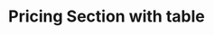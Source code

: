 ---
title: Pricing Section with table
category: Marketing
paid: true
isActive: true
ltr: {"react":{"jsxCss":[],"jsxTail":[{"code":"import { useState } from \"react\"\n\nexport default () => {\n\n    const checkIcon = <svg className=\"w-5 h-5 mx-auto text-indigo-600\" fill=\"currentColor\" viewBox=\"0 0 20 20\"><path d=\"M16.704 4.153a.75.75 0 01.143 1.052l-8 10.5a.75.75 0 01-1.127.075l-4.5-4.5a.75.75 0 011.06-1.06l3.894 3.893 7.48-9.817a.75.75 0 011.05-.143z\" /></svg>\n    const minusIcon = <svg className=\"w-5 h-5 mx-auto text-gray-500\" fill=\"currentColor\" viewBox=\"0 0 20 20\"><path d=\"M4 10a.75.75 0 01.75-.75h10.5a.75.75 0 010 1.5H4.75A.75.75 0 014 10z\" /></svg>\n\n    const plans = [\n        {\n            name: \"Basic\",\n            desc: \"Lorem ipsum dolor sit amet torrel, consectet adipiscing elit.\",\n            price: \"15\"\n        },\n        {\n            name: \"Business\",\n            desc: \"Lorem ipsum dolor sit amet torrel, consectet adipiscing elit.\",\n            price: \"20\"\n        },\n        {\n            name: \"Enterprise\",\n            desc: \"Lorem ipsum dolor sit amet torrel, consectet adipiscing elit.\",\n            price: \"50\"\n        },\n    ]\n\n    const tables = [\n        {\n            label: \"Features\",\n            label_icon:\n                <svg xmlns=\"http://www.w3.org/2000/svg\" fill=\"none\" viewBox=\"0 0 24 24\" strokeWidth={1.5} stroke=\"currentColor\" className=\"w-6 h-6\">\n                    <path strokeLinecap=\"round\" strokeLinejoin=\"round\" d=\"M3.75 13.5l10.5-11.25L12 10.5h8.25L9.75 21.75 12 13.5H3.75z\" />\n                </svg>,\n            items: [\n                {\n                    name: \"Aliquam finibus\",\n                    basic: checkIcon,\n                    business: checkIcon,\n                    enterprise: checkIcon\n                },\n                {\n                    name: \"Vestibulum tristique\",\n                    basic: minusIcon,\n                    business: checkIcon,\n                    enterprise: checkIcon\n                },\n                {\n                    name: \"Aliquam finibus\",\n                    basic: minusIcon,\n                    business: minusIcon,\n                    enterprise: checkIcon\n                },\n                {\n                    name: \"Praesent aliquet\",\n                    basic: minusIcon,\n                    business: \"150GB\",\n                    enterprise: \"Unlimited\"\n                },\n            ]\n        },\n        {\n            label: \"Analytics\",\n            label_icon:\n                <svg xmlns=\"http://www.w3.org/2000/svg\" fill=\"none\" viewBox=\"0 0 24 24\" strokeWidth={1.5} stroke=\"currentColor\" className=\"w-6 h-6\">\n                    <path strokeLinecap=\"round\" strokeLinejoin=\"round\" d=\"M3 13.125C3 12.504 3.504 12 4.125 12h2.25c.621 0 1.125.504 1.125 1.125v6.75C7.5 20.496 6.996 21 6.375 21h-2.25A1.125 1.125 0 013 19.875v-6.75zM9.75 8.625c0-.621.504-1.125 1.125-1.125h2.25c.621 0 1.125.504 1.125 1.125v11.25c0 .621-.504 1.125-1.125 1.125h-2.25a1.125 1.125 0 01-1.125-1.125V8.625zM16.5 4.125c0-.621.504-1.125 1.125-1.125h2.25C20.496 3 21 3.504 21 4.125v15.75c0 .621-.504 1.125-1.125 1.125h-2.25a1.125 1.125 0 01-1.125-1.125V4.125z\" />\n                </svg>,\n            items: [\n                {\n                    name: \"Aliquam finibus\",\n                    basic: checkIcon,\n                    business: checkIcon,\n                    enterprise: checkIcon\n                },\n                {\n                    name: \"Vestibulum tristique\",\n                    basic: minusIcon,\n                    business: checkIcon,\n                    enterprise: checkIcon\n                },\n                {\n                    name: \"Aliquam finibus\",\n                    basic: minusIcon,\n                    business: minusIcon,\n                    enterprise: checkIcon\n                },\n                {\n                    name: \"Lorinto dinor\",\n                    basic: \"30\",\n                    business: \"60\",\n                    enterprise: \"Custom\"\n                },\n                {\n                    name: \"Praesent aliquet\",\n                    basic: \"Limited\",\n                    business: \"Limited\",\n                    enterprise: checkIcon\n                },\n                {\n                    name: \"Praesent aliquet\",\n                    basic: minusIcon,\n                    business: \"150GB\",\n                    enterprise: \"Unlimited\"\n                },\n            ]\n        },\n        {\n            label: \"Support\",\n            label_icon:\n                <svg xmlns=\"http://www.w3.org/2000/svg\" fill=\"none\" viewBox=\"0 0 24 24\" strokeWidth={1.5} stroke=\"currentColor\" className=\"w-6 h-6\">\n                    <path strokeLinecap=\"round\" strokeLinejoin=\"round\" d=\"M12 9v3.75m9-.75a9 9 0 11-18 0 9 9 0 0118 0zm-9 3.75h.008v.008H12v-.008z\" />\n                </svg>,\n            items: [\n                {\n                    name: \"Aliquam finibus\",\n                    basic: checkIcon,\n                    business: checkIcon,\n                    enterprise: checkIcon\n                },\n                {\n                    name: \"Vestibulum tristique\",\n                    basic: minusIcon,\n                    business: checkIcon,\n                    enterprise: checkIcon\n                },\n                {\n                    name: \"Aliquam finibus\",\n                    basic: minusIcon,\n                    business: minusIcon,\n                    enterprise: checkIcon\n                },\n                {\n                    name: \"Praesent aliquet\",\n                    basic: minusIcon,\n                    business: \"150GB\",\n                    enterprise: \"Unlimited\"\n                },\n            ]\n        }\n    ]\n\n    const [selectedPlan, setSelectedPlan] = useState(plans[0].name)\n\n    return (\n        <section className=\"py-14 text-gray-600\">\n            <div className=\"\">\n                <div className='relative max-w-xl mx-auto space-y-3 px-4 sm:text-center md:px-0'>\n                    <h3 className=\"text-indigo-600 font-semibold\">\n                        Pricing\n                    </h3>\n                    <p className='text-gray-800 text-3xl font-semibold sm:text-4xl'>\n                        Compare our plans and find yours\n                    </p>\n                    <div className='max-w-xl'>\n                        <p>\n                            Lorem ipsum dolor sit amet, consectetur adipiscing elit. Nullam efficitur consequat nunc.\n                        </p>\n                    </div>\n                </div>\n                <div className=\"mt-16\">\n                    <div className=\"sticky top-0 py-6 border-b bg-white\">\n                        <div className=\"max-w-screen-xl mx-auto\">\n                            <ul className=\"ml-auto flex gap-x-6 px-4 md:px-8 lg:max-w-3xl\">\n                                {\n                                    plans.map((item, idx) => (\n                                        <li key={idx} className={`space-y-4 w-full ${item.name != selectedPlan ? \"hidden lg:block\" : \"\"}`}>\n                                            <div className=\"flex items-center justify-between\">\n                                                <span className='text-gray-700 font-medium'>\n                                                    {item.name}\n                                                </span>\n                                                <div className=\"relative lg:hidden\">\n                                                    <svg className=\"w-5 h-5 text-gray-500 absolute right-0 inset-y-0 my-auto\" xmlns=\"http://www.w3.org/2000/svg\" viewBox=\"0 0 20 20\" fill=\"currentColor\">\n                                                        <path fillRule=\"evenodd\" d=\"M10 3a.75.75 0 01.55.24l3.25 3.5a.75.75 0 11-1.1 1.02L10 4.852 7.3 7.76a.75.75 0 01-1.1-1.02l3.25-3.5A.75.75 0 0110 3zm-3.76 9.2a.75.75 0 011.06.04l2.7 2.908 2.7-2.908a.75.75 0 111.1 1.02l-3.25 3.5a.75.75 0 01-1.1 0l-3.25-3.5a.75.75 0 01.04-1.06z\" clipRule=\"evenodd\" />\n                                                    </svg>\n                                                    <select value=\"Switch plan\" className=\"bg-transparent appearance-none outline-none px-8 cursor-pointer\"\n                                                        onChange={(e) => setSelectedPlan(e.target.value)}\n                                                    >\n                                                        <option disabled selected>Switch plan</option>\n                                                        {plans.map((option, idx) => (\n                                                            <option key={idx}>{option.name}</option>\n                                                        ))}\n                                                    </select>\n                                                </div>\n                                            </div>\n                                            <div className='text-gray-800 text-3xl font-semibold'>\n                                                ${item.price} <span className=\"text-xl text-gray-600 font-normal\">/mo</span>\n                                            </div>\n                                            <p className=\"text-sm\">\n                                                {item.desc}\n                                            </p>\n                                            <button className='px-3 py-3 rounded-lg w-full font-semibold text-sm duration-150 text-white bg-indigo-600 hover:bg-indigo-500 active:bg-indigo-700'>\n                                                Get Started\n                                            </button>\n                                        </li>\n                                    ))\n                                }\n                            </ul>\n                        </div>\n                    </div>\n                    <div className=\"max-w-screen-xl mx-auto mt-10 space-y-4 px-4 overflow-auto md:overflow-visible md:px-8\">\n                        {\n                            tables.map((table, idx) => (\n                                <table key={idx} className=\"w-full table-auto text-sm text-left\">\n                                    <thead className=\"text-gray-600 font-medium border-b\">\n                                        <tr>\n                                            <th className=\"z-20 top-12 py-6 lg:sticky\">\n                                                <div className=\"flex items-center gap-x-3\">\n                                                    <div className=\"w-12 h-12 text-indigo-600 rounded-full border flex items-center justify-center\">\n                                                        {table.label_icon}\n                                                    </div>\n                                                    <h4 className=\"text-gray-800 text-xl font-medium\">\n                                                        {table.label}\n                                                    </h4>\n                                                </div>\n                                            </th>\n                                        </tr>\n                                    </thead>\n                                    <tbody className=\"text-gray-600 divide-y\">\n                                        {\n                                            table.items.map((item, idx) => (\n                                                <>\n                                                    <tr key={idx}>\n                                                        <td className=\"px-6 py-4 whitespace-nowrap\">{item.name}</td>\n                                                        {/* For large devices */}\n                                                        <td className=\"text-center w-[250px] px-6 py-4 whitespace-nowrap hidden lg:table-cell\">{item.basic}</td>\n                                                        <td className=\"text-center w-[250px] px-6 py-4 whitespace-nowrap hidden lg:table-cell\">{item.business}</td>\n                                                        <td className=\"text-center w-[250px] px-6 py-4 whitespace-nowrap hidden lg:table-cell\">{item.enterprise}</td>\n                                                        {/* For small devices */}\n                                                        <td className=\"text-center w-[250px] px-6 py-4 whitespace-nowrap lg:hidden\">\n                                                            {item[selectedPlan.toLowerCase()]}\n                                                        </td>\n                                                    </tr>\n                                                </>\n                                            ))\n                                        }\n                                    </tbody>\n                                </table>\n                            ))\n                        }\n                    </div>\n                </div>\n            </div>\n        </section>\n    )\n}","label":"App.jsx"}]},"vue":{"vueCss":[],"vueTail":[]},"preview":"function App() {\n  const checkIcon = /*#__PURE__*/React.createElement(\"svg\", {\n    className: \"w-5 h-5 mx-auto text-indigo-600\",\n    fill: \"currentColor\",\n    viewBox: \"0 0 20 20\"\n  }, /*#__PURE__*/React.createElement(\"path\", {\n    d: \"M16.704 4.153a.75.75 0 01.143 1.052l-8 10.5a.75.75 0 01-1.127.075l-4.5-4.5a.75.75 0 011.06-1.06l3.894 3.893 7.48-9.817a.75.75 0 011.05-.143z\"\n  }));\n  const minusIcon = /*#__PURE__*/React.createElement(\"svg\", {\n    className: \"w-5 h-5 mx-auto text-gray-500\",\n    fill: \"currentColor\",\n    viewBox: \"0 0 20 20\"\n  }, /*#__PURE__*/React.createElement(\"path\", {\n    d: \"M4 10a.75.75 0 01.75-.75h10.5a.75.75 0 010 1.5H4.75A.75.75 0 014 10z\"\n  }));\n  const plans = [{\n    name: \"Basic\",\n    desc: \"Lorem ipsum dolor sit amet torrel, consectet adipiscing elit.\",\n    price: \"15\"\n  }, {\n    name: \"Business\",\n    desc: \"Lorem ipsum dolor sit amet torrel, consectet adipiscing elit.\",\n    price: \"20\"\n  }, {\n    name: \"Enterprise\",\n    desc: \"Lorem ipsum dolor sit amet torrel, consectet adipiscing elit.\",\n    price: \"50\"\n  }];\n  const tables = [{\n    label: \"Features\",\n    label_icon: /*#__PURE__*/React.createElement(\"svg\", {\n      xmlns: \"http://www.w3.org/2000/svg\",\n      fill: \"none\",\n      viewBox: \"0 0 24 24\",\n      strokeWidth: 1.5,\n      stroke: \"currentColor\",\n      className: \"w-6 h-6\"\n    }, /*#__PURE__*/React.createElement(\"path\", {\n      strokeLinecap: \"round\",\n      strokeLinejoin: \"round\",\n      d: \"M3.75 13.5l10.5-11.25L12 10.5h8.25L9.75 21.75 12 13.5H3.75z\"\n    })),\n    items: [{\n      name: \"Aliquam finibus\",\n      basic: checkIcon,\n      business: checkIcon,\n      enterprise: checkIcon\n    }, {\n      name: \"Vestibulum tristique\",\n      basic: minusIcon,\n      business: checkIcon,\n      enterprise: checkIcon\n    }, {\n      name: \"Aliquam finibus\",\n      basic: minusIcon,\n      business: minusIcon,\n      enterprise: checkIcon\n    }, {\n      name: \"Praesent aliquet\",\n      basic: minusIcon,\n      business: \"150GB\",\n      enterprise: \"Unlimited\"\n    }]\n  }, {\n    label: \"Analytics\",\n    label_icon: /*#__PURE__*/React.createElement(\"svg\", {\n      xmlns: \"http://www.w3.org/2000/svg\",\n      fill: \"none\",\n      viewBox: \"0 0 24 24\",\n      strokeWidth: 1.5,\n      stroke: \"currentColor\",\n      className: \"w-6 h-6\"\n    }, /*#__PURE__*/React.createElement(\"path\", {\n      strokeLinecap: \"round\",\n      strokeLinejoin: \"round\",\n      d: \"M3 13.125C3 12.504 3.504 12 4.125 12h2.25c.621 0 1.125.504 1.125 1.125v6.75C7.5 20.496 6.996 21 6.375 21h-2.25A1.125 1.125 0 013 19.875v-6.75zM9.75 8.625c0-.621.504-1.125 1.125-1.125h2.25c.621 0 1.125.504 1.125 1.125v11.25c0 .621-.504 1.125-1.125 1.125h-2.25a1.125 1.125 0 01-1.125-1.125V8.625zM16.5 4.125c0-.621.504-1.125 1.125-1.125h2.25C20.496 3 21 3.504 21 4.125v15.75c0 .621-.504 1.125-1.125 1.125h-2.25a1.125 1.125 0 01-1.125-1.125V4.125z\"\n    })),\n    items: [{\n      name: \"Aliquam finibus\",\n      basic: checkIcon,\n      business: checkIcon,\n      enterprise: checkIcon\n    }, {\n      name: \"Vestibulum tristique\",\n      basic: minusIcon,\n      business: checkIcon,\n      enterprise: checkIcon\n    }, {\n      name: \"Aliquam finibus\",\n      basic: minusIcon,\n      business: minusIcon,\n      enterprise: checkIcon\n    }, {\n      name: \"Lorinto dinor\",\n      basic: \"30\",\n      business: \"60\",\n      enterprise: \"Custom\"\n    }, {\n      name: \"Praesent aliquet\",\n      basic: \"Limited\",\n      business: \"Limited\",\n      enterprise: checkIcon\n    }, {\n      name: \"Praesent aliquet\",\n      basic: minusIcon,\n      business: \"150GB\",\n      enterprise: \"Unlimited\"\n    }]\n  }, {\n    label: \"Support\",\n    label_icon: /*#__PURE__*/React.createElement(\"svg\", {\n      xmlns: \"http://www.w3.org/2000/svg\",\n      fill: \"none\",\n      viewBox: \"0 0 24 24\",\n      strokeWidth: 1.5,\n      stroke: \"currentColor\",\n      className: \"w-6 h-6\"\n    }, /*#__PURE__*/React.createElement(\"path\", {\n      strokeLinecap: \"round\",\n      strokeLinejoin: \"round\",\n      d: \"M12 9v3.75m9-.75a9 9 0 11-18 0 9 9 0 0118 0zm-9 3.75h.008v.008H12v-.008z\"\n    })),\n    items: [{\n      name: \"Aliquam finibus\",\n      basic: checkIcon,\n      business: checkIcon,\n      enterprise: checkIcon\n    }, {\n      name: \"Vestibulum tristique\",\n      basic: minusIcon,\n      business: checkIcon,\n      enterprise: checkIcon\n    }, {\n      name: \"Aliquam finibus\",\n      basic: minusIcon,\n      business: minusIcon,\n      enterprise: checkIcon\n    }, {\n      name: \"Praesent aliquet\",\n      basic: minusIcon,\n      business: \"150GB\",\n      enterprise: \"Unlimited\"\n    }]\n  }];\n  const [selectedPlan, setSelectedPlan] = React.useState(plans[0].name);\n  return /*#__PURE__*/React.createElement(\"section\", {\n    className: \"py-14 text-gray-600\"\n  }, /*#__PURE__*/React.createElement(\"div\", {\n    className: \"\"\n  }, /*#__PURE__*/React.createElement(\"div\", {\n    className: \"relative max-w-xl mx-auto space-y-3 px-4 sm:text-center md:px-0\"\n  }, /*#__PURE__*/React.createElement(\"h3\", {\n    className: \"text-indigo-600 font-semibold\"\n  }, \"Pricing\"), /*#__PURE__*/React.createElement(\"p\", {\n    className: \"text-gray-800 text-3xl font-semibold sm:text-4xl\"\n  }, \"Compare our plans and find yours\"), /*#__PURE__*/React.createElement(\"div\", {\n    className: \"max-w-xl\"\n  }, /*#__PURE__*/React.createElement(\"p\", null, \"Lorem ipsum dolor sit amet, consectetur adipiscing elit. Nullam efficitur consequat nunc.\"))), /*#__PURE__*/React.createElement(\"div\", {\n    className: \"mt-16\"\n  }, /*#__PURE__*/React.createElement(\"div\", {\n    className: \"sticky top-0 py-6 border-b bg-white\"\n  }, /*#__PURE__*/React.createElement(\"div\", {\n    className: \"max-w-screen-xl mx-auto\"\n  }, /*#__PURE__*/React.createElement(\"ul\", {\n    className: \"ml-auto flex gap-x-6 px-4 md:px-8 lg:max-w-3xl\"\n  }, plans.map((item, idx) => /*#__PURE__*/React.createElement(\"li\", {\n    key: idx,\n    className: `space-y-4 w-full ${item.name != selectedPlan ? \"hidden lg:block\" : \"\"}`\n  }, /*#__PURE__*/React.createElement(\"div\", {\n    className: \"flex items-center justify-between\"\n  }, /*#__PURE__*/React.createElement(\"span\", {\n    className: \"text-gray-700 font-medium\"\n  }, item.name), /*#__PURE__*/React.createElement(\"div\", {\n    className: \"relative lg:hidden\"\n  }, /*#__PURE__*/React.createElement(\"svg\", {\n    className: \"w-5 h-5 text-gray-500 absolute right-0 inset-y-0 my-auto\",\n    xmlns: \"http://www.w3.org/2000/svg\",\n    viewBox: \"0 0 20 20\",\n    fill: \"currentColor\"\n  }, /*#__PURE__*/React.createElement(\"path\", {\n    fillRule: \"evenodd\",\n    d: \"M10 3a.75.75 0 01.55.24l3.25 3.5a.75.75 0 11-1.1 1.02L10 4.852 7.3 7.76a.75.75 0 01-1.1-1.02l3.25-3.5A.75.75 0 0110 3zm-3.76 9.2a.75.75 0 011.06.04l2.7 2.908 2.7-2.908a.75.75 0 111.1 1.02l-3.25 3.5a.75.75 0 01-1.1 0l-3.25-3.5a.75.75 0 01.04-1.06z\",\n    clipRule: \"evenodd\"\n  })), /*#__PURE__*/React.createElement(\"select\", {\n    value: \"Switch plan\",\n    className: \"bg-transparent appearance-none outline-none px-8 cursor-pointer\",\n    onChange: e => setSelectedPlan(e.target.value)\n  }, /*#__PURE__*/React.createElement(\"option\", {\n    disabled: true,\n    selected: true\n  }, \"Switch plan\"), plans.map((option, idx) => /*#__PURE__*/React.createElement(\"option\", {\n    key: idx\n  }, option.name))))), /*#__PURE__*/React.createElement(\"div\", {\n    className: \"text-gray-800 text-3xl font-semibold\"\n  }, \"$\", item.price, \" \", /*#__PURE__*/React.createElement(\"span\", {\n    className: \"text-xl text-gray-600 font-normal\"\n  }, \"/mo\")), /*#__PURE__*/React.createElement(\"p\", {\n    className: \"text-sm\"\n  }, item.desc), /*#__PURE__*/React.createElement(\"button\", {\n    className: \"px-3 py-3 rounded-lg w-full font-semibold text-sm duration-150 text-white bg-indigo-600 hover:bg-indigo-500 active:bg-indigo-700\"\n  }, \"Get Started\")))))), /*#__PURE__*/React.createElement(\"div\", {\n    className: \"max-w-screen-xl mx-auto mt-10 space-y-4 px-4 overflow-auto md:overflow-visible md:px-8\"\n  }, tables.map((table, idx) => /*#__PURE__*/React.createElement(\"table\", {\n    key: idx,\n    className: \"w-full table-auto text-sm text-left\"\n  }, /*#__PURE__*/React.createElement(\"thead\", {\n    className: \"text-gray-600 font-medium border-b\"\n  }, /*#__PURE__*/React.createElement(\"tr\", null, /*#__PURE__*/React.createElement(\"th\", {\n    className: \"z-20 top-12 py-6 lg:sticky\"\n  }, /*#__PURE__*/React.createElement(\"div\", {\n    className: \"flex items-center gap-x-3\"\n  }, /*#__PURE__*/React.createElement(\"div\", {\n    className: \"w-12 h-12 text-indigo-600 rounded-full border flex items-center justify-center\"\n  }, table.label_icon), /*#__PURE__*/React.createElement(\"h4\", {\n    className: \"text-gray-800 text-xl font-medium\"\n  }, table.label))))), /*#__PURE__*/React.createElement(\"tbody\", {\n    className: \"text-gray-600 divide-y\"\n  }, table.items.map((item, idx) => /*#__PURE__*/React.createElement(React.Fragment, null, /*#__PURE__*/React.createElement(\"tr\", {\n    key: idx\n  }, /*#__PURE__*/React.createElement(\"td\", {\n    className: \"px-6 py-4 whitespace-nowrap\"\n  }, item.name), /*#__PURE__*/React.createElement(\"td\", {\n    className: \"text-center w-[250px] px-6 py-4 whitespace-nowrap hidden lg:table-cell\"\n  }, item.basic), /*#__PURE__*/React.createElement(\"td\", {\n    className: \"text-center w-[250px] px-6 py-4 whitespace-nowrap hidden lg:table-cell\"\n  }, item.business), /*#__PURE__*/React.createElement(\"td\", {\n    className: \"text-center w-[250px] px-6 py-4 whitespace-nowrap hidden lg:table-cell\"\n  }, item.enterprise), /*#__PURE__*/React.createElement(\"td\", {\n    className: \"text-center w-[250px] px-6 py-4 whitespace-nowrap lg:hidden\"\n  }, item[selectedPlan.toLowerCase()])))))))))));\n}"}
rtl: {"preview":"function App() {\n  const checkIcon = /*#__PURE__*/React.createElement(\"svg\", {\n    className: \"w-5 h-5 mx-auto text-indigo-600\",\n    fill: \"currentColor\",\n    viewBox: \"0 0 20 20\"\n  }, /*#__PURE__*/React.createElement(\"path\", {\n    d: \"M16.704 4.153a.75.75 0 01.143 1.052l-8 10.5a.75.75 0 01-1.127.075l-4.5-4.5a.75.75 0 011.06-1.06l3.894 3.893 7.48-9.817a.75.75 0 011.05-.143z\"\n  }));\n  const minusIcon = /*#__PURE__*/React.createElement(\"svg\", {\n    className: \"w-5 h-5 mx-auto text-gray-500\",\n    fill: \"currentColor\",\n    viewBox: \"0 0 20 20\"\n  }, /*#__PURE__*/React.createElement(\"path\", {\n    d: \"M4 10a.75.75 0 01.75-.75h10.5a.75.75 0 010 1.5H4.75A.75.75 0 014 10z\"\n  }));\n  const plans = [{\n    label: \"basic\",\n    name: \"أساسي\",\n    desc: \" العميل مهم جدا، العميل سيتبعه. لا توجد نتيجة الآن.\",\n    price: \"15\"\n  }, {\n    label: \"business\",\n    name: \"عمل\",\n    desc: \" العميل مهم جدا، العميل سيتبعه. لا توجد نتيجة الآن.\",\n    price: \"20\"\n  }, {\n    label: \"enterprise\",\n    name: \"مؤسسة\",\n    desc: \" العميل مهم جدا، العميل سيتبعه. لا توجد نتيجة الآن.\",\n    price: \"50\"\n  }];\n  const tables = [{\n    label: \"مميزات\",\n    label_icon: /*#__PURE__*/React.createElement(\"svg\", {\n      xmlns: \"http://www.w3.org/2000/svg\",\n      fill: \"none\",\n      viewBox: \"0 0 24 24\",\n      strokeWidth: 1.5,\n      stroke: \"currentColor\",\n      className: \"w-6 h-6\"\n    }, /*#__PURE__*/React.createElement(\"path\", {\n      strokeLinecap: \"round\",\n      strokeLinejoin: \"round\",\n      d: \"M3.75 13.5l10.5-11.25L12 10.5h8.25L9.75 21.75 12 13.5H3.75z\"\n    })),\n    items: [{\n      name: \"نصوصا مؤقتة\",\n      basic: checkIcon,\n      business: checkIcon,\n      enterprise: checkIcon\n    }, {\n      name: \"عناء البحث\",\n      basic: minusIcon,\n      business: checkIcon,\n      enterprise: checkIcon\n    }, {\n      name: \"نصوصا مؤقتة\",\n      basic: minusIcon,\n      business: minusIcon,\n      enterprise: checkIcon\n    }, {\n      name: \"نفس المساحة\",\n      basic: minusIcon,\n      business: \"150GB\",\n      enterprise: \"غير محدود\"\n    }]\n  }, {\n    label: \"تحليلات\",\n    label_icon: /*#__PURE__*/React.createElement(\"svg\", {\n      xmlns: \"http://www.w3.org/2000/svg\",\n      fill: \"none\",\n      viewBox: \"0 0 24 24\",\n      strokeWidth: 1.5,\n      stroke: \"currentColor\",\n      className: \"w-6 h-6\"\n    }, /*#__PURE__*/React.createElement(\"path\", {\n      strokeLinecap: \"round\",\n      strokeLinejoin: \"round\",\n      d: \"M3 13.125C3 12.504 3.504 12 4.125 12h2.25c.621 0 1.125.504 1.125 1.125v6.75C7.5 20.496 6.996 21 6.375 21h-2.25A1.125 1.125 0 013 19.875v-6.75zM9.75 8.625c0-.621.504-1.125 1.125-1.125h2.25c.621 0 1.125.504 1.125 1.125v11.25c0 .621-.504 1.125-1.125 1.125h-2.25a1.125 1.125 0 01-1.125-1.125V8.625zM16.5 4.125c0-.621.504-1.125 1.125-1.125h2.25C20.496 3 21 3.504 21 4.125v15.75c0 .621-.504 1.125-1.125 1.125h-2.25a1.125 1.125 0 01-1.125-1.125V4.125z\"\n    })),\n    items: [{\n      name: \"نصوصا مؤقتة\",\n      basic: checkIcon,\n      business: checkIcon,\n      enterprise: checkIcon\n    }, {\n      name: \"عناء البحث\",\n      basic: minusIcon,\n      business: checkIcon,\n      enterprise: checkIcon\n    }, {\n      name: \"نصوصا مؤقتة\",\n      basic: minusIcon,\n      business: minusIcon,\n      enterprise: checkIcon\n    }, {\n      name: \"بديل لا علاقة له\",\n      basic: \"30\",\n      business: \"60\",\n      enterprise: \"تخصيص\"\n    }, {\n      name: \"نفس المساحة\",\n      basic: \"محدود\",\n      business: \"محدود\",\n      enterprise: checkIcon\n    }, {\n      name: \"نفس المساحة\",\n      basic: minusIcon,\n      business: \"150GB\",\n      enterprise: \"غير محدود\"\n    }]\n  }, {\n    label: \"الدعم\",\n    label_icon: /*#__PURE__*/React.createElement(\"svg\", {\n      xmlns: \"http://www.w3.org/2000/svg\",\n      fill: \"none\",\n      viewBox: \"0 0 24 24\",\n      strokeWidth: 1.5,\n      stroke: \"currentColor\",\n      className: \"w-6 h-6\"\n    }, /*#__PURE__*/React.createElement(\"path\", {\n      strokeLinecap: \"round\",\n      strokeLinejoin: \"round\",\n      d: \"M12 9v3.75m9-.75a9 9 0 11-18 0 9 9 0 0118 0zm-9 3.75h.008v.008H12v-.008z\"\n    })),\n    items: [{\n      name: \"نصوصا مؤقتة\",\n      basic: checkIcon,\n      business: checkIcon,\n      enterprise: checkIcon\n    }, {\n      name: \"عناء البحث\",\n      basic: minusIcon,\n      business: checkIcon,\n      enterprise: checkIcon\n    }, {\n      name: \"نصوصا مؤقتة\",\n      basic: minusIcon,\n      business: minusIcon,\n      enterprise: checkIcon\n    }, {\n      name: \"نفس المساحة\",\n      basic: minusIcon,\n      business: \"150GB\",\n      enterprise: \"غير محدود\"\n    }]\n  }];\n  const [selectedPlan, setSelectedPlan] = React.useState(plans[0].label);\n  return /*#__PURE__*/React.createElement(\"section\", {\n    className: \"py-14 text-gray-600\"\n  }, /*#__PURE__*/React.createElement(\"div\", {\n    className: \"\"\n  }, /*#__PURE__*/React.createElement(\"div\", {\n    className: \"relative max-w-xl mx-auto space-y-3 px-4 sm:text-center md:px-0\"\n  }, /*#__PURE__*/React.createElement(\"h3\", {\n    className: \"text-indigo-600 font-semibold\"\n  }, \"\\u0627\\u0644\\u062A\\u0633\\u0639\\u064A\\u0631\"), /*#__PURE__*/React.createElement(\"p\", {\n    className: \"text-gray-800 text-3xl font-semibold sm:text-4xl\"\n  }, \"\\u0642\\u0627\\u0631\\u0646 \\u062E\\u0637\\u0637\\u0646\\u0627 \\u0648\\u0627\\u0639\\u062B\\u0631 \\u0639\\u0644\\u0649 \\u062E\\u0637\\u062A\\u0643\"), /*#__PURE__*/React.createElement(\"div\", {\n    className: \"max-w-xl\"\n  }, /*#__PURE__*/React.createElement(\"p\", null, \"\\u0647\\u0630\\u0627 \\u0627\\u0644\\u0646\\u0635 \\u0647\\u0648 \\u0645\\u062B\\u0627\\u0644 \\u0644\\u0646\\u0635 \\u064A\\u0645\\u0643\\u0646 \\u0623\\u0646 \\u064A\\u0633\\u062A\\u0628\\u062F\\u0644 \\u0641\\u064A \\u0646\\u0641\\u0633 \\u0627\\u0644\\u0645\\u0633\\u0627\\u062D\\u0629\\u060C \\u0644\\u0642\\u062F \\u062A\\u0645 \\u062A\\u0648\\u0644\\u064A\\u062F \\u0647\\u0630\\u0627 \\u0627\\u0644\\u0646\\u0635 \\u0645\\u0646 \\u0645\\u0648\\u0644\\u062F \\u0627\\u0644\\u0646\\u0635 \\u0627\\u0644\\u0639\\u0631\\u0628\\u0649\"))), /*#__PURE__*/React.createElement(\"div\", {\n    className: \"mt-16\"\n  }, /*#__PURE__*/React.createElement(\"div\", {\n    className: \"sticky top-0 py-6 border-b bg-white\"\n  }, /*#__PURE__*/React.createElement(\"div\", {\n    className: \"max-w-screen-xl mx-auto\"\n  }, /*#__PURE__*/React.createElement(\"ul\", {\n    className: \"mr-auto flex gap-x-6 px-4 md:px-8 lg:max-w-3xl\"\n  }, plans.map((item, idx) => /*#__PURE__*/React.createElement(\"li\", {\n    key: idx,\n    className: `space-y-4 w-full ${item.label != selectedPlan ? \"hidden lg:block\" : \"\"}`\n  }, /*#__PURE__*/React.createElement(\"div\", {\n    className: \"flex items-center justify-between\"\n  }, /*#__PURE__*/React.createElement(\"span\", {\n    className: \"text-gray-700 font-medium\"\n  }, item.name), /*#__PURE__*/React.createElement(\"div\", {\n    className: \"relative lg:hidden\"\n  }, /*#__PURE__*/React.createElement(\"svg\", {\n    className: \"w-5 h-5 text-gray-500 absolute right-0 inset-y-0 my-auto\",\n    xmlns: \"http://www.w3.org/2000/svg\",\n    viewBox: \"0 0 20 20\",\n    fill: \"currentColor\"\n  }, /*#__PURE__*/React.createElement(\"path\", {\n    fillRule: \"evenodd\",\n    d: \"M10 3a.75.75 0 01.55.24l3.25 3.5a.75.75 0 11-1.1 1.02L10 4.852 7.3 7.76a.75.75 0 01-1.1-1.02l3.25-3.5A.75.75 0 0110 3zm-3.76 9.2a.75.75 0 011.06.04l2.7 2.908 2.7-2.908a.75.75 0 111.1 1.02l-3.25 3.5a.75.75 0 01-1.1 0l-3.25-3.5a.75.75 0 01.04-1.06z\",\n    clipRule: \"evenodd\"\n  })), /*#__PURE__*/React.createElement(\"select\", {\n    value: \"\\u062A\\u0628\\u062F\\u064A\\u0644 \\u0627\\u0644\\u062E\\u0637\\u0629\",\n    className: \"bg-transparent appearance-none outline-none px-8 cursor-pointer\",\n    onChange: e => setSelectedPlan(e.target.value)\n  }, /*#__PURE__*/React.createElement(\"option\", {\n    disabled: true,\n    selected: true\n  }, \"\\u062A\\u0628\\u062F\\u064A\\u0644 \\u0627\\u0644\\u062E\\u0637\\u0629\"), plans.map((option, idx) => /*#__PURE__*/React.createElement(\"option\", {\n    value: option.label,\n    key: idx\n  }, option.name))))), /*#__PURE__*/React.createElement(\"div\", {\n    className: \"text-gray-800 text-3xl font-semibold\"\n  }, \"$\", item.price, \" \", /*#__PURE__*/React.createElement(\"span\", {\n    className: \"text-xl text-gray-600 font-normal\"\n  }, \"/\\u0634\\u0647\\u0631\")), /*#__PURE__*/React.createElement(\"p\", {\n    className: \"text-sm\"\n  }, item.desc), /*#__PURE__*/React.createElement(\"button\", {\n    className: \"px-3 py-3 rounded-lg w-full font-semibold text-sm duration-150 text-white bg-indigo-600 hover:bg-indigo-500 active:bg-indigo-700\"\n  }, \"\\u062F\\u0639\\u0646\\u0627 \\u0646\\u0628\\u062F\\u0621\")))))), /*#__PURE__*/React.createElement(\"div\", {\n    className: \"max-w-screen-xl mx-auto mt-10 space-y-4 px-4 overflow-auto md:overflow-visible md:px-8\"\n  }, tables.map((table, idx) => /*#__PURE__*/React.createElement(\"table\", {\n    key: idx,\n    className: \"w-full table-auto text-sm text-left\"\n  }, /*#__PURE__*/React.createElement(\"thead\", {\n    className: \"text-gray-600 font-medium border-b\"\n  }, /*#__PURE__*/React.createElement(\"tr\", null, /*#__PURE__*/React.createElement(\"th\", {\n    className: \"z-20 top-12 py-6 lg:sticky\"\n  }, /*#__PURE__*/React.createElement(\"div\", {\n    className: \"flex items-center gap-x-3\"\n  }, /*#__PURE__*/React.createElement(\"div\", {\n    className: \"w-12 h-12 text-indigo-600 rounded-full border flex items-center justify-center\"\n  }, table.label_icon), /*#__PURE__*/React.createElement(\"h4\", {\n    className: \"text-gray-800 text-xl font-medium\"\n  }, table.label))))), /*#__PURE__*/React.createElement(\"tbody\", {\n    className: \"text-gray-600 divide-y\"\n  }, table.items.map((item, idx) => /*#__PURE__*/React.createElement(React.Fragment, null, /*#__PURE__*/React.createElement(\"tr\", {\n    key: idx\n  }, /*#__PURE__*/React.createElement(\"td\", {\n    className: \"px-6 py-4 whitespace-nowrap\"\n  }, item.name), /*#__PURE__*/React.createElement(\"td\", {\n    className: \"text-center w-[250px] px-6 py-4 whitespace-nowrap hidden lg:table-cell\"\n  }, item.basic), /*#__PURE__*/React.createElement(\"td\", {\n    className: \"text-center w-[250px] px-6 py-4 whitespace-nowrap hidden lg:table-cell\"\n  }, item.business), /*#__PURE__*/React.createElement(\"td\", {\n    className: \"text-center w-[250px] px-6 py-4 whitespace-nowrap hidden lg:table-cell\"\n  }, item.enterprise), /*#__PURE__*/React.createElement(\"td\", {\n    className: \"text-center w-[250px] px-6 py-4 whitespace-nowrap lg:hidden\"\n  }, item[selectedPlan.toLowerCase()])))))))))));\n}","vue":{"vueTail":[],"vueCss":[]},"react":{"jsxCss":[],"jsxTail":[{"code":"import { useState } from \"react\"\n\nexport default () => {\n\n    const checkIcon = <svg className=\"w-5 h-5 mx-auto text-indigo-600\" fill=\"currentColor\" viewBox=\"0 0 20 20\"><path d=\"M16.704 4.153a.75.75 0 01.143 1.052l-8 10.5a.75.75 0 01-1.127.075l-4.5-4.5a.75.75 0 011.06-1.06l3.894 3.893 7.48-9.817a.75.75 0 011.05-.143z\" /></svg>\n    const minusIcon = <svg className=\"w-5 h-5 mx-auto text-gray-500\" fill=\"currentColor\" viewBox=\"0 0 20 20\"><path d=\"M4 10a.75.75 0 01.75-.75h10.5a.75.75 0 010 1.5H4.75A.75.75 0 014 10z\" /></svg>\n\n    const plans = [\n        {\n            label: \"basic\",\n            name: \"أساسي\",\n            desc: \" العميل مهم جدا، العميل سيتبعه. لا توجد نتيجة الآن.\",\n            price: \"15\"\n        },\n        {\n            label: \"business\",\n            name: \"عمل\",\n            desc: \" العميل مهم جدا، العميل سيتبعه. لا توجد نتيجة الآن.\",\n            price: \"20\"\n        },\n        {\n            label: \"enterprise\",\n            name: \"مؤسسة\",\n            desc: \" العميل مهم جدا، العميل سيتبعه. لا توجد نتيجة الآن.\",\n            price: \"50\"\n        },\n    ]\n\n    const tables = [\n        {\n            label: \"مميزات\",\n            label_icon:\n                <svg xmlns=\"http://www.w3.org/2000/svg\" fill=\"none\" viewBox=\"0 0 24 24\" strokeWidth={1.5} stroke=\"currentColor\" className=\"w-6 h-6\">\n                    <path strokeLinecap=\"round\" strokeLinejoin=\"round\" d=\"M3.75 13.5l10.5-11.25L12 10.5h8.25L9.75 21.75 12 13.5H3.75z\" />\n                </svg>,\n            items: [\n                {\n                    name: \"نصوصا مؤقتة\",\n                    basic: checkIcon,\n                    business: checkIcon,\n                    enterprise: checkIcon\n                },\n                {\n                    name: \"عناء البحث\",\n                    basic: minusIcon,\n                    business: checkIcon,\n                    enterprise: checkIcon\n                },\n                {\n                    name: \"نصوصا مؤقتة\",\n                    basic: minusIcon,\n                    business: minusIcon,\n                    enterprise: checkIcon\n                },\n                {\n                    name: \"نفس المساحة\",\n                    basic: minusIcon,\n                    business: \"150GB\",\n                    enterprise: \"غير محدود\"\n                },\n            ]\n        },\n        {\n            label: \"تحليلات\",\n            label_icon:\n                <svg xmlns=\"http://www.w3.org/2000/svg\" fill=\"none\" viewBox=\"0 0 24 24\" strokeWidth={1.5} stroke=\"currentColor\" className=\"w-6 h-6\">\n                    <path strokeLinecap=\"round\" strokeLinejoin=\"round\" d=\"M3 13.125C3 12.504 3.504 12 4.125 12h2.25c.621 0 1.125.504 1.125 1.125v6.75C7.5 20.496 6.996 21 6.375 21h-2.25A1.125 1.125 0 013 19.875v-6.75zM9.75 8.625c0-.621.504-1.125 1.125-1.125h2.25c.621 0 1.125.504 1.125 1.125v11.25c0 .621-.504 1.125-1.125 1.125h-2.25a1.125 1.125 0 01-1.125-1.125V8.625zM16.5 4.125c0-.621.504-1.125 1.125-1.125h2.25C20.496 3 21 3.504 21 4.125v15.75c0 .621-.504 1.125-1.125 1.125h-2.25a1.125 1.125 0 01-1.125-1.125V4.125z\" />\n                </svg>,\n            items: [\n                {\n                    name: \"نصوصا مؤقتة\",\n                    basic: checkIcon,\n                    business: checkIcon,\n                    enterprise: checkIcon\n                },\n                {\n                    name: \"عناء البحث\",\n                    basic: minusIcon,\n                    business: checkIcon,\n                    enterprise: checkIcon\n                },\n                {\n                    name: \"نصوصا مؤقتة\",\n                    basic: minusIcon,\n                    business: minusIcon,\n                    enterprise: checkIcon\n                },\n                {\n                    name: \"بديل لا علاقة له\",\n                    basic: \"30\",\n                    business: \"60\",\n                    enterprise: \"تخصيص\"\n                },\n                {\n                    name: \"نفس المساحة\",\n                    basic: \"محدود\",\n                    business: \"محدود\",\n                    enterprise: checkIcon\n                },\n                {\n                    name: \"نفس المساحة\",\n                    basic: minusIcon,\n                    business: \"150GB\",\n                    enterprise: \"غير محدود\"\n                },\n            ]\n        },\n        {\n            label: \"الدعم\",\n            label_icon:\n                <svg xmlns=\"http://www.w3.org/2000/svg\" fill=\"none\" viewBox=\"0 0 24 24\" strokeWidth={1.5} stroke=\"currentColor\" className=\"w-6 h-6\">\n                    <path strokeLinecap=\"round\" strokeLinejoin=\"round\" d=\"M12 9v3.75m9-.75a9 9 0 11-18 0 9 9 0 0118 0zm-9 3.75h.008v.008H12v-.008z\" />\n                </svg>,\n            items: [\n                {\n                    name: \"نصوصا مؤقتة\",\n                    basic: checkIcon,\n                    business: checkIcon,\n                    enterprise: checkIcon\n                },\n                {\n                    name: \"عناء البحث\",\n                    basic: minusIcon,\n                    business: checkIcon,\n                    enterprise: checkIcon\n                },\n                {\n                    name: \"نصوصا مؤقتة\",\n                    basic: minusIcon,\n                    business: minusIcon,\n                    enterprise: checkIcon\n                },\n                {\n                    name: \"نفس المساحة\",\n                    basic: minusIcon,\n                    business: \"150GB\",\n                    enterprise: \"غير محدود\"\n                },\n            ]\n        }\n    ]\n\n    const [selectedPlan, setSelectedPlan] = useState(plans[0].label)\n\n    return (\n        <section className=\"py-14 text-gray-600\">\n            <div className=\"\">\n                <div className='relative max-w-xl mx-auto space-y-3 px-4 sm:text-center md:px-0'>\n                    <h3 className=\"text-indigo-600 font-semibold\">\n                        التسعير\n                    </h3>\n                    <p className='text-gray-800 text-3xl font-semibold sm:text-4xl'>\n                        قارن خططنا واعثر على خطتك\n                    </p>\n                    <div className='max-w-xl'>\n                        <p>\n                            هذا النص هو مثال لنص يمكن أن يستبدل في نفس المساحة، لقد تم توليد هذا النص من مولد النص العربى\n                        </p>\n                    </div>\n                </div>\n                <div className=\"mt-16\">\n                    <div className=\"sticky top-0 py-6 border-b bg-white\">\n                        <div className=\"max-w-screen-xl mx-auto\">\n                            <ul className=\"mr-auto flex gap-x-6 px-4 md:px-8 lg:max-w-3xl\">\n                                {\n                                    plans.map((item, idx) => (\n                                        <li key={idx} className={`space-y-4 w-full ${item.label != selectedPlan ? \"hidden lg:block\" : \"\"}`}>\n                                            <div className=\"flex items-center justify-between\">\n                                                <span className='text-gray-700 font-medium'>\n                                                    {item.name}\n                                                </span>\n                                                <div className=\"relative lg:hidden\">\n                                                    <svg className=\"w-5 h-5 text-gray-500 absolute right-0 inset-y-0 my-auto\" xmlns=\"http://www.w3.org/2000/svg\" viewBox=\"0 0 20 20\" fill=\"currentColor\">\n                                                        <path fillRule=\"evenodd\" d=\"M10 3a.75.75 0 01.55.24l3.25 3.5a.75.75 0 11-1.1 1.02L10 4.852 7.3 7.76a.75.75 0 01-1.1-1.02l3.25-3.5A.75.75 0 0110 3zm-3.76 9.2a.75.75 0 011.06.04l2.7 2.908 2.7-2.908a.75.75 0 111.1 1.02l-3.25 3.5a.75.75 0 01-1.1 0l-3.25-3.5a.75.75 0 01.04-1.06z\" clipRule=\"evenodd\" />\n                                                    </svg>\n                                                    <select value=\"تبديل الخطة\" className=\"bg-transparent appearance-none outline-none px-8 cursor-pointer\"\n                                                        onChange={(e) => setSelectedPlan(e.target.value)}\n                                                    >\n                                                        <option disabled selected>تبديل الخطة</option>\n                                                        {plans.map((option, idx) => (\n                                                            <option value={option.label} key={idx}>{option.name}</option>\n                                                        ))}\n                                                    </select>\n                                                </div>\n                                            </div>\n                                            <div className='text-gray-800 text-3xl font-semibold'>\n                                                ${item.price} <span className=\"text-xl text-gray-600 font-normal\">/شهر</span>\n                                            </div>\n                                            <p className=\"text-sm\">\n                                                {item.desc}\n                                            </p>\n                                            <button className='px-3 py-3 rounded-lg w-full font-semibold text-sm duration-150 text-white bg-indigo-600 hover:bg-indigo-500 active:bg-indigo-700'>\n                                                دعنا نبدء\n                                            </button>\n                                        </li>\n                                    ))\n                                }\n                            </ul>\n                        </div>\n                    </div>\n                    <div className=\"max-w-screen-xl mx-auto mt-10 space-y-4 px-4 overflow-auto md:overflow-visible md:px-8\">\n                        {\n                            tables.map((table, idx) => (\n                                <table key={idx} className=\"w-full table-auto text-sm text-left\">\n                                    <thead className=\"text-gray-600 font-medium border-b\">\n                                        <tr>\n                                            <th className=\"z-20 top-12 py-6 lg:sticky\">\n                                                <div className=\"flex items-center gap-x-3\">\n                                                    <div className=\"w-12 h-12 text-indigo-600 rounded-full border flex items-center justify-center\">\n                                                        {table.label_icon}\n                                                    </div>\n                                                    <h4 className=\"text-gray-800 text-xl font-medium\">\n                                                        {table.label}\n                                                    </h4>\n                                                </div>\n                                            </th>\n                                        </tr>\n                                    </thead>\n                                    <tbody className=\"text-gray-600 divide-y\">\n                                        {\n                                            table.items.map((item, idx) => (\n                                                <>\n                                                    <tr key={idx}>\n                                                        <td className=\"px-6 py-4 whitespace-nowrap\">{item.name}</td>\n                                                        {/* For large devices */}\n                                                        <td className=\"text-center w-[250px] px-6 py-4 whitespace-nowrap hidden lg:table-cell\">{item.basic}</td>\n                                                        <td className=\"text-center w-[250px] px-6 py-4 whitespace-nowrap hidden lg:table-cell\">{item.business}</td>\n                                                        <td className=\"text-center w-[250px] px-6 py-4 whitespace-nowrap hidden lg:table-cell\">{item.enterprise}</td>\n                                                        {/* For small devices */}\n                                                        <td className=\"text-center w-[250px] px-6 py-4 whitespace-nowrap lg:hidden\">\n                                                            {item[selectedPlan.toLowerCase()]}\n                                                        </td>\n                                                    </tr>\n                                                </>\n                                            ))\n                                        }\n                                    </tbody>\n                                </table>\n                            ))\n                        }\n                    </div>\n                </div>\n            </div>\n        </section>\n    )\n}","label":"App.jsx"}]}}
slug: /pricing-sections
id: 408fa7f5-bc87-4eed-a70f-97d1254e5c48
created_at: 1670763884081
---